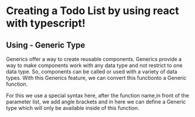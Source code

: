 # Creating a Todo List by using react with typescript!


## Using - Generic Type

Generics offer a way to create reusable components. Generics provide a way to make components work with any data type and not restrict to one data type. So, components can be called or used with a variety of data types. With this Generics feature, we can convert this functionto a Generic function.

For this we use a special syntax here, after the function name,in front of the parameter list, we add angle brackets and in here we can define a Generic type which will only be available inside of this function.
